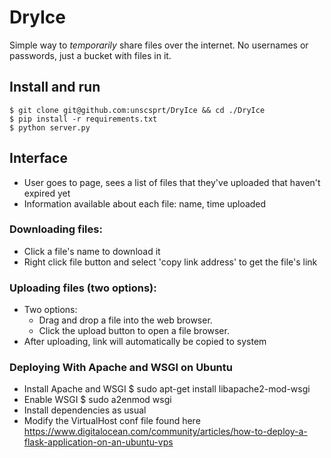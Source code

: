 # DryIce
Simple way to _temporarily_ share files over the internet. No usernames or passwords, just a bucket with files in it.


## Install and run

    $ git clone git@github.com:unscsprt/DryIce && cd ./DryIce
    $ pip install -r requirements.txt
    $ python server.py


## Interface
- User goes to page, sees a list of files that they've uploaded that haven't expired yet
- Information available about each file: name, time uploaded


### Downloading files:
- Click a file's name to download it
- Right click file button and select 'copy link address' to get the file's link


### Uploading files (two options):
- Two options:
    - Drag and drop a file into the web browser.
    - Click the upload button to open a file browser.
- After uploading, link will automatically be copied to system 


### Deploying With Apache and WSGI on Ubuntu
- Install Apache and WSGI
	$ sudo apt-get install libapache2-mod-wsgi 
- Enable WSGI
	$ sudo a2enmod wsgi 
- Install dependencies as usual
- Modify the VirtualHost conf file found here
	https://www.digitalocean.com/community/articles/how-to-deploy-a-flask-application-on-an-ubuntu-vps
